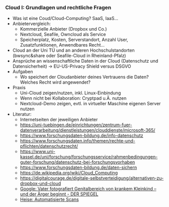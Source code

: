 ### Cloud I: Grundlagen und rechtliche Fragen

* Was ist eine Coud/Cloud-Computing? SaaS, IaaS...
* Anbietervergleich:
  * Kommerzielle Anbieter (Dropbox und Co.)
  * Nextcloud, Seafile, Owncloud als Service
  * Speicherplatz, Kosten, Serverstandort, Anzahl User, Zusatzfunktionen, Anwendbares Recht...
* Cloud an der Uni TÜ und an anderen Hochschulstandorten (bwsync&share oder Seafile-Cloud in Rheinland-Pfalz)
* Ansprüche an wissenschaftliche Daten in der Cloud (Datenschutz und Datensicherheit) -> EU-US-Privacy Shield versus DSGVO
* Aufgaben
  * Wo speichert der Cloudanbieter deines Vertrauens die Daten? Welches Recht wird angewendet? 
* Praxis
  * Uni-Cloud zeigen/nutzen, inkl. Linux-Einbindung
  * Wenn nicht bei Kollaboration: Cryptpad u.Ä. nutzen
  * Nextcloud-Demo zeigen, evtl. in virtueller Maschine eigenen Server nutzen
* Literatur:
  * Internetseiten der jeweiligen Anbieter
  * https://uni-tuebingen.de/einrichtungen/zentrum-fuer-datenverarbeitung/dienstleistungen/clouddienste/microsoft-365/
  * https://www.forschungsdaten-bildung.de/info-datenschutz
  * https://www.forschungsdaten.info/themen/rechte-und-pflichten/datenschutzrecht/
  * https://www.uni-kassel.de/uni/forschung/forschungsservice/rahmenbedingungen-guter-forschung/datenschutz-bei-forschungsvorhaben
  * https://www.forschungsdaten-bildung.de/daten-sichern
  * https://de.wikipedia.org/wiki/Cloud_Computing
  * https://digitalcourage.de/digitale-selbstverteidigung/alternativen-zu-dropbox-und-cloud
  * [Google: Vater fotografiert Genitalbereich von krankem Kleinkind – und der Ärger beginnt - DER SPIEGEL](https://www.spiegel.de/netzwelt/netzpolitik/google-vater-fotografiert-genitalbereich-von-krankem-kleinkind-und-der-aerger-beginnt-a-b0703d5e-7109-4271-bfa7-af07b551e105)
  * [Heise: Automatisierte Scans](https://www.heise.de/hintergrund/Automatisierte-Scans-Microsoft-sperrt-Kunden-unangekuendigt-fuer-immer-aus-7324608.html)

